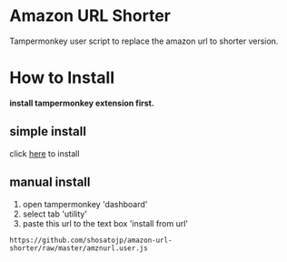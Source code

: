 # Amazon URL Shorter

Tampermonkey user script to replace the amazon url to shorter version.

# How to Install

**install tampermonkey extension first.**

## simple install

click [here](https://github.com/shosatojp/amazon-url-shorter/raw/master/amznurl.user.js) to install


## manual install

1. open tampermonkey 'dashboard'
1. select tab 'utility'
1. paste this url to the text box 'install from url'

```
https://github.com/shosatojp/amazon-url-shorter/raw/master/amznurl.user.js
```
